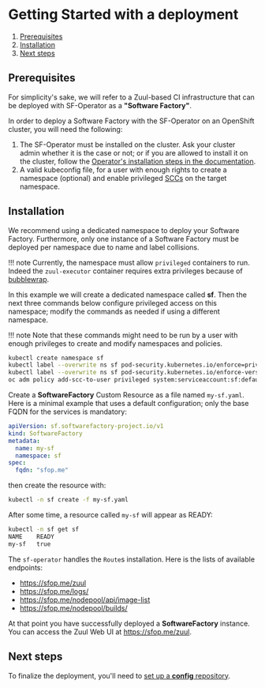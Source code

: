 # Getting Started with a deployment


1. [Prerequisites](#prerequisites)
1. [Installation](#installation)
1. [Next steps](#next-steps)

## Prerequisites

For simplicity's sake, we will refer to a Zuul-based CI infrastructure that can be deployed with SF-Operator as a **"Software Factory"**.

In order to deploy a Software Factory with the SF-Operator on an OpenShift cluster, you will need the following:

1. The SF-Operator must be installed on the cluster. Ask your cluster admin whether it is the case or not; or if you are allowed to install it on the cluster, follow the [Operator's installation steps in the documentation](../operator/getting_started.md).
1. A valid kubeconfig file, for a user with enough rights to create a namespace (optional) and enable privileged [SCCs](https://docs.openshift.com/container-platform/4.13/authentication/managing-security-context-constraints.html) on the target namespace.

## Installation

We recommend using a dedicated namespace to deploy your Software Factory. Furthermore, only one instance of a Software Factory must be deployed per namespace due to name and label collisions.

!!! note
    Currently, the namespace must allow `privileged` containers to run. Indeed the `zuul-executor` container requires
    extra privileges because of [bubblewrap](https://github.com/containers/bubblewrap).

In this example we will create a dedicated namespace called **sf**. Then the next three commands below configure privileged access on this namespace; modify the commands as needed if using a different namespace.

!!! note
    Note that these commands might need to be run by a user with enough privileges to create and modify namespaces and policies.

```sh
kubectl create namespace sf
kubectl label --overwrite ns sf pod-security.kubernetes.io/enforce=privileged
kubectl label --overwrite ns sf pod-security.kubernetes.io/enforce-version=v1.24
oc adm policy add-scc-to-user privileged system:serviceaccount:sf:default
```

Create a **SoftwareFactory** Custom Resource as a file named `my-sf.yaml`. Here is a minimal example that uses a default configuration; only the base FQDN for the services is mandatory:

```yaml
apiVersion: sf.softwarefactory-project.io/v1
kind: SoftwareFactory
metadata:
  name: my-sf
  namespace: sf
spec:
  fqdn: "sfop.me"
```

then create the resource with:

```sh
kubectl -n sf create -f my-sf.yaml
```

After some time, a resource called `my-sf` will appear as READY:
```sh
kubectl -n sf get sf
NAME    READY
my-sf   true
```

The `sf-operator` handles the `Route`s installation. Here is the lists of available
endpoints:

- https://sfop.me/zuul
- https://sfop.me/logs/
- https://sfop.me/nodepool/api/image-list
- https://sfop.me/nodepool/builds/

At that point you have successfully deployed a **SoftwareFactory** instance. You can access the Zuul Web UI at https://sfop.me/zuul.

## Next steps

To finalize the deployment, you'll need to [set up a **config** repository](./config_repository.md).